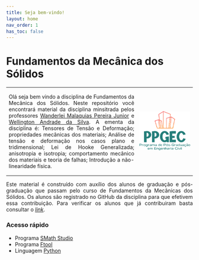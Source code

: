 ```yaml
---
title: Seja bem-vindo!
layout: home
nav_order: 1
has_toc: false
---
```


<h1>Fundamentos da Mecânica dos Sólidos</h1>

<table>
  <tr>
    <td style="width:70%;">
      <p align="justify">
        Olá seja bem vindo a disciplina de Fundamentos da Mecânica dos Sólidos. Neste repositório você encontrará material da disciplina minsitrada pelos professores <a target="_blank" rel="noopener" href="http://lattes.cnpq.br/2268506213083114">Wanderlei Malaquias Pereira Junior</a> e <a target="_blank" rel="noopener" href="http://lattes.cnpq.br/2449347153075493">Wellington Andrade da Silva</a>. A ementa da disciplina é: Tensores de Tensão e Deformação; propriedades mecânicas dos materiais; Análise de tensão e deformação nos casos plano e tridimensional; Lei de Hooke Generalizada; anisotropia e isotropia; comportamento mecânico dos materiais e teoria de falhas; Introdução a não-linearidade física.
      </p>
    </td>
    <td style="width:30%;"><img src="assets/images/logo-ppgec.png"/></td>  
  </tr>
</table>

<p align="justify">
  Este material é construído com auxílio dos alunos de graduação e pós-graduação que passam pelo curso de Fundamentos da Mecânicas dos Sólidos. Os alunos são registrado no GitHub da disciplina para que efetivem essa contribuição. Para verificar os alunos que já contribuiram basta consultar o <a target="_blank" rel="noopener" href="https://github.com/wmpjrufg/ECC0001/graphs/contributors"><i>link</i></a>.
</p>

<h3>Acesso rápido</h3>

<ul>
  <!-- <li><a target="_blank" rel="noopener" href="https://drive.google.com/drive/folders/0B7fde98nbW1JfjhwMndpN1pqSFVnWkVKLTVGeTh0X3huZVRETGtIQk95N2lxS1JHUjE0M1U?resourcekey=0-80u4x0QEcpM_rnPTI6GT0g&usp=sharing">Plano de ensino</a></li>
  <li><a target="_blank" rel="noopener" href="https://drive.google.com/file/d/1UUOfmCH4539GA46mEw_687d9u7eGKAH4/view?usp=sharing">Prancha padrão</a> em formato <code>.dwg</code></li> -->
  <li>Programa <a target="_blank" rel="noopener" href="https://smath.com/en-US/view/SMathStudio/download">SMath Studio</a></li>
  <li>Programa <a target="_blank" rel="noopener" href="https://www.ftool.com.br/Ftool/">Ftool</a></li>
  <li>Linguagem <a target="_blank" rel="noopener" href="https://www.python.org/downloads/">Python</a></li>
</ul>
<!-- 
<h3>Referências</h3>


<ol>
  <li><p align="justify">ASSOCIAÇÃO BRASILEIRA DE NORMAS TÉCNICAS. NBR 6118: Projeto
de estruturas de concreto - Procedimento. Rio de Janeiro, 2023.</p></li>
  <li><p align="justify">ASSOCIAÇÃO BRASILEIRA DE NORMAS TÉCNICAS. NBR 6120: Ações para o cálculo de estruturas de edificações. Rio de Janeiro, 2019.</p></li>
</ol> -->
